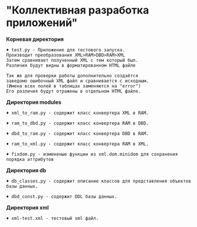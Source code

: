 # "Коллективная разработка приложений"

**Корневая директория**

    ♦ test.py - Приложение для тестового запуска.
    Производит преобразования XML>RAM>DBD>RAM>XML
    Затем сравнивает полученный XML с тем который был.
    Различия будут видны в форматированном HTML файле
    
    Так же для проверки работы дополнительно создаётся
    заведомо ошибочный XML файл и сравнивается с исходным.
    (Имена всех полей в таблицах заменяются на "error")
    Его различия будут отражены в отдельном HTML файле.

**Директория modules**

    ♦ xml_to_ram.py - содержит класс конвертера XML в RAM.

    ♦ ram_to_dbd.py - содержит класс конвертера RAM в DBD.
    
    ♦ dbd_to_ram.py - содержит класс конвертера DBD в RAM.
    
    ♦ ram_to_xml.py - содержит класс конвертера RAM в XML.
    
    ♦ fixdom.py - измененые функции из xml.dom.minidom для сохранения порядка аттрибутов
    
**Директория db**

    ♦ db_classes.py - содержит описание классов для представления объектов базы данных.

    ♦ dbd_const.py - содержит DDL базы данных.

**Директория xml**

    ♦ xml-test.xml - тестовый xml файл.